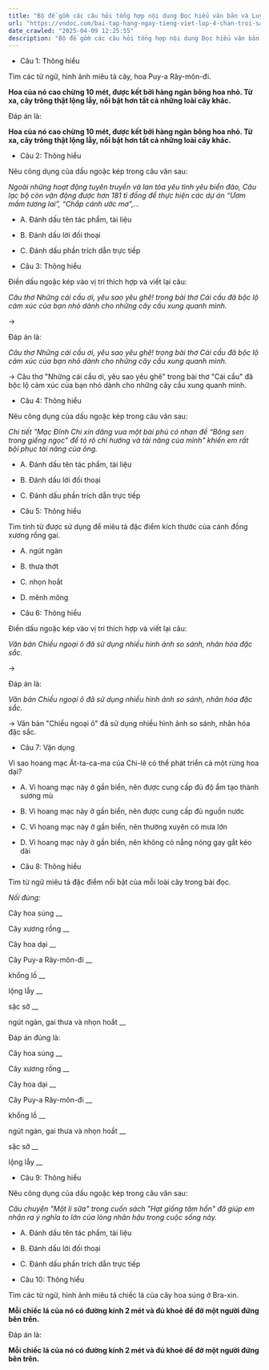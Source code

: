 ```yaml
---
title: "Bộ đề gồm các câu hỏi tổng hợp nội dung Đọc hiểu văn bản và Luyện từ và câu được học ở Tuần 28 trong chương trình Tiếng Việt lớp 4 Tập 2 Chân trời sáng tạo."
url: "https://vndoc.com/bai-tap-hang-ngay-tieng-viet-lop-4-chan-troi-sang-tao-tuan-28-thu-5-338440"
date_crawled: "2025-04-09 12:25:55"
description: "Bộ đề gồm các câu hỏi tổng hợp nội dung Đọc hiểu văn bản và Luyện từ và câu được học ở Tuần 28 trong chương trình Tiếng Việt lớp 4 Tập 2 Chân trời sáng tạo."
---
```


* Câu 1:  Thông hiểu

Tìm các từ ngữ, hình ảnh miêu tả cây, hoa Puy-a Rây-môn-đi.

**Hoa của nó cao chừng 10 mét, được kết bởi hàng ngàn bông hoa nhỏ. Từ xa, cây trông thật lộng lẫy, nổi bật hơn tất cả những loài cây khác.**

Đáp án là:

**Hoa của nó cao chừng 10 mét, được kết bởi hàng ngàn bông hoa nhỏ. Từ xa, cây trông thật lộng lẫy, nổi bật hơn tất cả những loài cây khác.**

* Câu 2:  Thông hiểu

Nêu công dụng của dấu ngoặc kép trong câu văn sau:

_Ngoài những hoạt động tuyên truyền và lan tỏa yêu tình yêu biển đảo, Câu lạc bộ còn vận động được hơn 181 tỉ đồng để thực hiện các dự án “Ươm mầm tương lai”, “Chắp cánh ước mơ”,…_

  * A. Đánh dấu tên tác phẩm, tài liệu 
  * B. Đánh dấu lời đối thoại 
  * C. Đánh dấu phần trích dẫn trực tiếp 



* Câu 3:  Thông hiểu

Điền dấu ngoặc kép vào vị trí thích hợp và viết lại câu:

_Câu thơ Những cái cầu ơi, yêu sao yêu ghê! trong bài thơ Cái cầu đã bộc lộ cảm xúc của bạn nhỏ dành cho những cây cầu xung quanh mình._

→ 

Đáp án là:

_Câu thơ Những cái cầu ơi, yêu sao yêu ghê! trong bài thơ Cái cầu đã bộc lộ cảm xúc của bạn nhỏ dành cho những cây cầu xung quanh mình._

→ Câu thơ "Những cái cầu ơi, yêu sao yêu ghê" trong bài thơ "Cái cầu" đã bộc lộ cảm xúc của bạn nhỏ dành cho những cây cầu xung quanh mình.

* Câu 4:  Thông hiểu

Nêu công dụng của dấu ngoặc kép trong câu văn sau:

_Chi tiết "Mạc Đĩnh Chi xin dâng vua một bài phú có nhan đề “Bông sen trong giếng ngọc” để tỏ rõ chí hướng và tài năng của mình" khiến em rất bội phục tài năng của ông._

  * A. Đánh dấu tên tác phẩm, tài liệu 
  * B. Đánh dấu lời đối thoại 
  * C. Đánh dấu phần trích dẫn trực tiếp 



* Câu 5:  Thông hiểu

Tìm tính từ được sử dụng để miêu tả đặc điểm kích thước của cánh đồng xương rồng gai.

  * A. ngút ngàn 
  * B. thưa thớt 
  * C. nhọn hoắt 
  * D. mênh mông 



* Câu 6:  Thông hiểu

Điền dấu ngoặc kép vào vị trí thích hợp và viết lại câu:

_Văn bản Chiều ngoại ô đã sử dụng nhiều hình ảnh so sánh, nhân hóa đặc sắc._

→ 

Đáp án là:

_Văn bản Chiều ngoại ô đã sử dụng nhiều hình ảnh so sánh, nhân hóa đặc sắc._

→ Văn bản "Chiều ngoại ô" đã sử dụng nhiều hình ảnh so sánh, nhân hóa đặc sắc.

* Câu 7:  Vận dụng

Vì sao hoang mạc Át-ta-ca-ma của Chi-lê có thể phát triển cả một rừng hoa dại?

  * A. Vì hoang mạc này ở gần biển, nên được cung cấp đủ độ ẩm tạo thành sương mù 
  * B. Vì hoang mạc này ở gần biển, nên được cung cấp đủ nguồn nước 
  * C. Vì hoang mạc này ở gần biển, nên thường xuyên có mưa lớn 
  * D. Vì hoang mạc này ở gần biển, nên không có nắng nóng gay gắt kéo dài 



* Câu 8:  Thông hiểu

Tìm từ ngữ miêu tả đặc điểm nổi bật của mỗi loài cây trong bài đọc.

_Nối đúng:_

Cây hoa súng  __

Cây xương rồng __

Cây hoa dại __

Cây Puy-a Rây-môn-đi __

khổng lồ __

lộng lẫy __

sặc sỡ __

ngút ngàn, gai thưa và nhọn hoắt __

Đáp án đúng là:

Cây hoa súng __

Cây xương rồng __

Cây hoa dại __

Cây Puy-a Rây-môn-đi __

khổng lồ __

ngút ngàn, gai thưa và nhọn hoắt __

sặc sỡ __

lộng lẫy __

* Câu 9: Thông hiểu

Nêu công dụng của dấu ngoặc kép trong câu văn sau:

_Câu chuyện "Một li sữa" trong cuốn sách "Hạt giống tâm hồn" đã giúp em nhận ra ý nghĩa to lớn của lòng nhân hậu trong cuộc sống này._

  * A. Đánh dấu tên tác phẩm, tài liệu 
  * B. Đánh dấu lời đối thoại 
  * C. Đánh dấu phần trích dẫn trực tiếp 



* Câu 10:  Thông hiểu

Tìm các từ ngữ, hình ảnh miêu tả chiếc lá của cây hoa súng ở Bra-xin.

**Mỗi chiếc lá của nó có đường kính 2 mét và đủ khoẻ để đỡ một người đứng bên trên.**

Đáp án là:

**Mỗi chiếc lá của nó có đường kính 2 mét và đủ khoẻ để đỡ một người đứng bên trên.**

